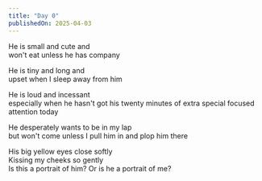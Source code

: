 ```yaml
---
title: "Day 0"
publishedOn: 2025-04-03
---
```


He is small and cute and  
won't eat unless he has company

He is tiny and long and  
upset when I sleep away from him

He is loud and incessant  
especially when he hasn't got his twenty minutes of extra special focused attention today

He desperately wants to be in my lap  
but won't come unless I pull him in and plop him there

His big yellow eyes close softly  
Kissing my cheeks so gently  
Is this a portrait of him? Or is he a portrait of me?
